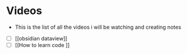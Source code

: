 # Videos
- This is the list of all the videos i will be watching and creating notes 
- [ ] [[obsidian dataview]]
- [ ] [[How to learn code ]]